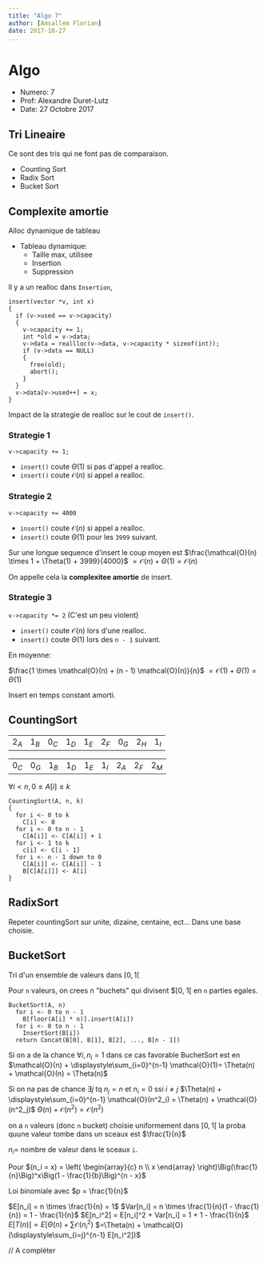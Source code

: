 ```yaml
---
title: "Algo 7"
author: [Amsallem Florian]
date: 2017-10-27
...
```


# Algo

* Numero: 7
* Prof: Alexandre Duret-Lutz
* Date: 27 Octobre 2017

## Tri Lineaire

Ce sont des tris qui ne font pas de comparaison.

* Counting Sort
* Radix Sort
* Bucket Sort

## Complexite amortie

Alloc dynamique de tableau

* Tableau dynamique:
  * Taille max, utilisee
  * Insertion
  * Suppression

Il y a un realloc dans `Insertion`,

```
insert(vector *v, int x)
{
  if (v->used == v->capacity)
  {
    v->capacity += 1;
    int *old = v->data;
    v->data = reallloc(v->data, v->capacity * sizeof(int));
    if (v->data == NULL)
    {
      free(old);
      abort();
    }
  }
  v->data[v->used++] = x;
}
```

Impact de la strategie de realloc sur le cout de `insert()`.

### Strategie 1

`v->capacity += 1;`

* `insert()` coute $\Theta(1)$ si pas d'appel a realloc.
* `insert()` coute $\mathcal{O}(n)$ si appel a realloc.

### Strategie 2

`v->capacity += 4000`

* `insert()` coute $\mathcal{O}(n)$ si appel a realloc.
* `insert()` coute $\Theta(1)$ pour les `3999` suivant.

Sur une longue sequence d\'insert le coup moyen est
$\frac{\mathcal{O}(n) \times 1 + \Theta(1) + 3999}{4000}$
$= \mathcal{O}(n) + \Theta(1) = \mathcal{O}(n)$

On appelle cela la **complexitee amortie** de insert.

### Strategie 3

`v->capacity *= 2` (C\'est un peu violent)

* `insert()` coute $\mathcal{O}(n)$ lors d'une realloc.
* `insert()` coute $\Theta(1)$ lors des `n - 1` suivant.

En moyenne:

$\frac{1 \times \mathcal{O}(n) + (n - 1) \mathcal{O}(n)}{n}$
$= \mathcal{O}(1) + \Theta(1) = \Theta(1)$

Insert en temps constant amorti.

## CountingSort

|   |   |   |   |   |   |   |   |   |
| - | - | - | - | - | - | - | - | - |
| $2_A$ | $1_B$ | $0_C$ | $1_D$ | $1_E$ | $2_F$ | $0_G$ | $2_H$ | $1_I$ |

|   |   |   |   |   |   |   |   |   |
| - | - | - | - | - | - | - | - | - |
| $0_C$ | $0_G$ | $1_B$ | $1_D$ | $1_E$ | $1_I$| $2_A$ | $2_F$ | $2_M$ |

$\forall i < n, 0 \leq A[i] \leq k$
```
CountingSort(A, n, k)
{
  for i <- 0 to k
    C[i] <- 0
  for i <- 0 to n - 1
    C[A[i]] <- C[A[i]] + 1
  for i <- 1 to k
    c[i] <- C[i - 1]
  for i <- n - 1 down to 0
    C[A[i]] <- C[A[i]] - 1
    B[C[A[i]]] <- A[i]
}
```

## RadixSort

Repeter countingSort sur unite, dizaine, centaine, ect... Dans une base choisie.

## BucketSort

Tri d'un ensemble de valeurs dans $[0,1[$

Pour `n` valeurs, on crees n "buchets" qui divisent $[0, 1[ en `n` parties egales.

```
BucketSort(A, n)
  for i <- 0 to n - 1
    B[floor(A[i] * n)].insert(A[i])
  for i <- 0 to n - 1
    InsertSort(B[i])
  return Concat(B[0], B[1], B[2], ..., B[n - 1])
```

Si on a de la chance $\forall i, n_i = 1$ dans ce cas favorable BuchetSort est
en
$\mathcal{O}(n) + \displaystyle\sum_{i=0}^{n-1} \mathcal{O}(1)= \Theta(n) + \mathcal{O}(n) = \Theta(n)$

Si on na pas de chance $\exists j$ tq $n_j = n$ et $n_i = 0$ ssi $i \neq j$
$\Theta(n) + \displaystyle\sum_{i=0}^{n-1} \mathcal{O}(n^2_i) = \Theta(n) + \mathcal{O}(n^2_j)$
$\Theta(n) + \mathcal{O}(n^2) = \mathcal{O}(n^2)$

on a `n` valeurs (donc `n` bucket) choisie uniformement dans $[0, 1[$
la proba quune valeur tombe dans un sceaux est $\frac{1}{n}$

$n_i=$ nombre de valeur dans le sceaux `i`.

Pour $(n_i = x) = \left(
    \begin{array}{c}
      n \\
      x
    \end{array}
  \right)\Big(\frac{1}{n}\Big)^x\Big(1 - \frac{1}{b}\Big)^{n - x}$

Loi binomiale avec $p = \frac{1}{n}$

$E[n_i] = n \times \frac{1}{n} = 1$
$Var[n_i] = n \times \frac{1}{n}(1 - \frac{1}{n}) = 1 - \frac{1}{n}$
$E[n_i^2] = E[n_i]^2 + Var[n_i] = 1 + 1 - \frac{1}{n}$
$E[T(n)] = E[\Theta(n) + \displaystyle\sum \mathcal{O}(n_i^2)$
$=\Theta(n) + \mathcal{O}(\displaystyle\sum_{i=j}^{n-1} E[n_i^2])$

// A compléter